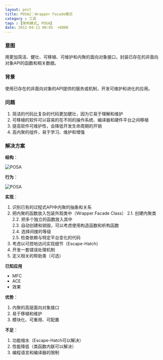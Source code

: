 ```yaml
---
layout: post
title: POSA2：Wrapper Facade模式
category : 工具
tags : [架构模式, POSA]
date: 2012-04-11 00:05  +0800
---
```



### 意图

用更加简洁、健壮、可移植、可维护和内聚的面向对象接口，封装已存在的非面向对象API的函数和相关数据。

### 背景

使用已存在的非面向对象的API提供的服务或机制，开发可维护和进化的应用。

### 问题

1. 简洁的代码比复杂的代码更加健壮，因为它易于理解和维护  
2. 可移植的软件可以容易的在不同的操作系统、编译器和硬件平台之间移植  
3. 提高软件可维护性，会降低开发生命周期的开销  
4. 高内聚的组件，易于学习、维护和增强  

### 解决方案

**结构**：

![POSA](/images/2012-04-11-1.jpg)

**行为**：

![POSA](/images/2012-04-11-2.jpg)

**实现**：

1. 识别已有的过程式API中内聚的抽象和关系  
2. 把内聚的函数放入包装外观类中（Wrapper Facade Class） 
	2.1. 创建内聚类  
	2.2. 把多个独立的函数放入其中  
	2.3. 自动创建和销毁，可以考虑使用构造函数和析构函数  
	2.4. 选择间接的等级	  
	2.5. 检查依赖与特定平台变化的代码  
3. 考虑以可控地访问实现细节（Escape-Hatch）  
4. 开发一套错误处理机制  
5. 定义相关的帮助类（可选）  

**已知应用**

* MFC  
* ACE  
* 效果  

**优势**：

1. 内聚的高层面向对象接口
2. 易于移植和维护
3. 模块化、可重用、可配置

**不足**：

1. 功能缩水（Escape-Hatch可以解决）
2. 性能降低（类函数内联可以解决）
3. 编程语言和编译器的限制

